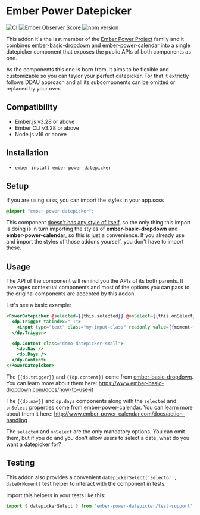 # Ember Power Datepicker

[![CI](https://github.com/cibernox/ember-power-datepicker/actions/workflows/ci.yml/badge.svg)](https://github.com/cibernox/ember-power-datepicker/actions/workflows/ci.yml)
[![Ember Observer Score](http://emberobserver.com/badges/ember-power-datepicker.svg)](http://emberobserver.com/addons/ember-power-datepicker)
[![npm version](https://badge.fury.io/js/ember-power-datepicker.svg)](https://badge.fury.io/js/ember-power-datepicker)

This addon it's the last member of the [Ember Power Project](http://www.ember-power-select.com/support-the-project) family and it
combines [ember-basic-dropdown](http://www.ember-basic-dropdown.com) and [ember-power-calendar](http://www.ember-power-calendar.com)
into a single datepicker component that exposes the public APIs of both components as one.

As the components this one is born from, it aims to be flexible and customizable so you can
taylor your perfect datepicker. For that it extrictly follows DDAU approach and all its
subcomponents can be omitted or replaced by your own.

## Compatibility

* Ember.js v3.28 or above
* Ember CLI v3.28 or above
* Node.js v16 or above

## Installation

* `ember install ember-power-datepicker`

## Setup

If you are using sass, you can import the styles in your app.scss

```scss
@import "ember-power-datepicker";
```
This component [doesn't has any style of itself](https://github.com/cibernox/ember-power-datepicker/blob/master/app/styles/ember-power-datepicker.scss), so the only thing this import is doing is
in turn importing the styles of **ember-basic-dropdown** and **ember-power-calendar**, so
this is just a convenience.
If you already use and import the styles of those addons yourself, you don't have to
import these.

## Usage

The API of the component will remind you the APIs of its both parents. It leverages
contextual components and most of the options you can pass to the original components
are accepted by this addon.

Let's see a basic example:

```hbs
<PowerDatepicker @selected={{this.selected}} @onSelect={{this.onSelect}} as |dp|>
  <dp.Trigger tabindex="-1">
    <input type="text" class="my-input-class" readonly value={{moment-format selected}}>
  </dp.Trigger>

  <dp.Content class="demo-datepicker-small">
    <dp.Nav />
    <dp.Days />
  </dp.Content>
</PowerDatepicker>
```

The `{{dp.trigger}}` and `{{dp.content}}` come from [ember-basic-dropdown](https://www.ember-basic-dropdown.com).
You can learn more about them here: https://www.ember-basic-dropdown.com/docs/how-to-use-it

The `{{dp.nav}}` and `dp.days` components along with the `selected` and `onSelect` properties
come from [ember-power-calendar](https://www.ember-power-calendar.com).
You can learm more about them it here: http://www.ember-power-calendar.com/docs/action-handling

The `selected` and `onSelect` are the only mandatory options. You can omit them, but if
you do and you don't allow users to select a date, what do you want a datepicker for?

## Testing

This addon also provides a convenient
`datepickerSelect('selector', dateOrMoment)` test helper to interact with the component in tests.

Import this helpers in your tests like this:

```js
import { datepickerSelect } from 'ember-power-datepicker/test-support';
```

